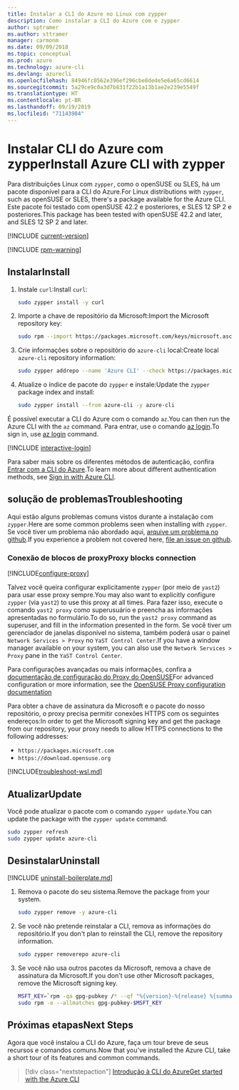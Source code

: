 ```yaml
---
title: Instalar a CLI do Azure no Linux com zypper
description: Como instalar a CLI do Azure com o zypper
author: sptramer
ms.author: sttramer
manager: carmonm
ms.date: 09/09/2018
ms.topic: conceptual
ms.prod: azure
ms.technology: azure-cli
ms.devlang: azurecli
ms.openlocfilehash: 84946fc0562e396ef296cbe8dede5e6a65cd6614
ms.sourcegitcommit: 5a29ce9c0a3d7b831f22b1a13b1ae2e239e5549f
ms.translationtype: HT
ms.contentlocale: pt-BR
ms.lasthandoff: 09/19/2019
ms.locfileid: "71143984"
---
```

# <a name="install-azure-cli-with-zypper"></a><span data-ttu-id="5eef8-103">Instalar CLI do Azure com zypper</span><span class="sxs-lookup"><span data-stu-id="5eef8-103">Install Azure CLI with zypper</span></span>

<span data-ttu-id="5eef8-104">Para distribuições Linux com `zypper`, como o openSUSE ou SLES, há um pacote disponível para a CLI do Azure.</span><span class="sxs-lookup"><span data-stu-id="5eef8-104">For Linux distributions with `zypper`, such as openSUSE or SLES, there's a package available for the Azure CLI.</span></span> <span data-ttu-id="5eef8-105">Este pacote foi testado com openSUSE 42.2 e posteriores, e SLES 12 SP 2 e posteriores.</span><span class="sxs-lookup"><span data-stu-id="5eef8-105">This package has been tested with openSUSE 42.2 and later, and SLES 12 SP 2 and later.</span></span>

[!INCLUDE [current-version](includes/current-version.md)]

[!INCLUDE [rpm-warning](includes/rpm-warning.md)]

## <a name="install"></a><span data-ttu-id="5eef8-106">Instalar</span><span class="sxs-lookup"><span data-stu-id="5eef8-106">Install</span></span>

1. <span data-ttu-id="5eef8-107">Instale `curl`:</span><span class="sxs-lookup"><span data-stu-id="5eef8-107">Install `curl`:</span></span>

   ```bash
   sudo zypper install -y curl
   ```

2. <span data-ttu-id="5eef8-108">Importe a chave de repositório da Microsoft:</span><span class="sxs-lookup"><span data-stu-id="5eef8-108">Import the Microsoft repository key:</span></span>

   ```bash
   sudo rpm --import https://packages.microsoft.com/keys/microsoft.asc
   ```

3. <span data-ttu-id="5eef8-109">Crie informações sobre o repositório do `azure-cli` local:</span><span class="sxs-lookup"><span data-stu-id="5eef8-109">Create local `azure-cli` repository information:</span></span>

   ```bash
   sudo zypper addrepo --name 'Azure CLI' --check https://packages.microsoft.com/yumrepos/azure-cli azure-cli
   ```

4. <span data-ttu-id="5eef8-110">Atualize o índice de pacote do `zypper` e instale:</span><span class="sxs-lookup"><span data-stu-id="5eef8-110">Update the `zypper` package index and install:</span></span>

   ```bash
   sudo zypper install --from azure-cli -y azure-cli
   ```

<span data-ttu-id="5eef8-111">É possível executar a CLI do Azure com o comando `az`.</span><span class="sxs-lookup"><span data-stu-id="5eef8-111">You can then run the Azure CLI with the `az` command.</span></span> <span data-ttu-id="5eef8-112">Para entrar, use o comando [az login](/cli/azure/reference-index#az-login).</span><span class="sxs-lookup"><span data-stu-id="5eef8-112">To sign in, use [az login](/cli/azure/reference-index#az-login) command.</span></span>

[!INCLUDE [interactive-login](includes/interactive-login.md)]

<span data-ttu-id="5eef8-113">Para saber mais sobre os diferentes métodos de autenticação, confira [Entrar com a CLI do Azure](authenticate-azure-cli.md).</span><span class="sxs-lookup"><span data-stu-id="5eef8-113">To learn more about different authentication methods, see [Sign in with Azure CLI](authenticate-azure-cli.md).</span></span>

## <a name="troubleshooting"></a><span data-ttu-id="5eef8-114">solução de problemas</span><span class="sxs-lookup"><span data-stu-id="5eef8-114">Troubleshooting</span></span>

<span data-ttu-id="5eef8-115">Aqui estão alguns problemas comuns vistos durante a instalação com `zypper`.</span><span class="sxs-lookup"><span data-stu-id="5eef8-115">Here are some common problems seen when installing with `zypper`.</span></span> <span data-ttu-id="5eef8-116">Se você tiver um problema não abordado aqui, [arquive um problema no github](https://github.com/Azure/azure-cli/issues).</span><span class="sxs-lookup"><span data-stu-id="5eef8-116">If you experience a problem not covered here, [file an issue on github](https://github.com/Azure/azure-cli/issues).</span></span>

### <a name="proxy-blocks-connection"></a><span data-ttu-id="5eef8-117">Conexão de blocos de proxy</span><span class="sxs-lookup"><span data-stu-id="5eef8-117">Proxy blocks connection</span></span>

[!INCLUDE[configure-proxy](includes/configure-proxy.md)]

<span data-ttu-id="5eef8-118">Talvez você queira configurar explicitamente `zypper` (por meio de `yast2`) para usar esse proxy sempre.</span><span class="sxs-lookup"><span data-stu-id="5eef8-118">You may also want to explicitly configure `zypper` (via `yast2`) to use this proxy at all times.</span></span> <span data-ttu-id="5eef8-119">Para fazer isso, execute o comando `yast2 proxy` como superusuário e preencha as informações apresentadas no formulário.</span><span class="sxs-lookup"><span data-stu-id="5eef8-119">To do so, run the `yast2 proxy` command as superuser, and fill in the information presented in the form.</span></span> <span data-ttu-id="5eef8-120">Se você tiver um gerenciador de janelas disponível no sistema, também poderá usar o painel `Network Services > Proxy` no `YaST Control Center`.</span><span class="sxs-lookup"><span data-stu-id="5eef8-120">If you have a window manager available on your system, you can also use the `Network Services > Proxy` pane in the `YaST Control Center`.</span></span>

<span data-ttu-id="5eef8-121">Para configurações avançadas ou mais informações, confira a [documentação de configuração do Proxy do OpenSUSE](https://www.suse.com/documentation/slms1/book_slms/data/sec_wy_config_updates_proxy.html)</span><span class="sxs-lookup"><span data-stu-id="5eef8-121">For advanced configuration or more information, see the [OpenSUSE Proxy configuration documentation](https://www.suse.com/documentation/slms1/book_slms/data/sec_wy_config_updates_proxy.html)</span></span>

<span data-ttu-id="5eef8-122">Para obter a chave de assinatura da Microsoft e o pacote do nosso repositório, o proxy precisa permitir conexões HTTPS com os seguintes endereços:</span><span class="sxs-lookup"><span data-stu-id="5eef8-122">In order to get the Microsoft signing key and get the package from our repository, your proxy needs to allow HTTPS connections to the following addresses:</span></span>

* `https://packages.microsoft.com`
* `https://download.opensuse.org`

[!INCLUDE[troubleshoot-wsl.md](includes/troubleshoot-wsl.md)]

## <a name="update"></a><span data-ttu-id="5eef8-123">Atualizar</span><span class="sxs-lookup"><span data-stu-id="5eef8-123">Update</span></span>

<span data-ttu-id="5eef8-124">Você pode atualizar o pacote com o comando `zypper update`.</span><span class="sxs-lookup"><span data-stu-id="5eef8-124">You can update the package with the `zypper update` command.</span></span>

```bash
sudo zypper refresh
sudo zypper update azure-cli
```

## <a name="uninstall"></a><span data-ttu-id="5eef8-125">Desinstalar</span><span class="sxs-lookup"><span data-stu-id="5eef8-125">Uninstall</span></span>

[!INCLUDE [uninstall-boilerplate.md](includes/uninstall-boilerplate.md)]

1. <span data-ttu-id="5eef8-126">Remova o pacote do seu sistema.</span><span class="sxs-lookup"><span data-stu-id="5eef8-126">Remove the package from your system.</span></span>

    ```bash
    sudo zypper remove -y azure-cli
    ```

2. <span data-ttu-id="5eef8-127">Se você não pretende reinstalar a CLI, remova as informações do repositório.</span><span class="sxs-lookup"><span data-stu-id="5eef8-127">If you don't plan to reinstall the CLI, remove the repository information.</span></span>

   ```bash
   sudo zypper removerepo azure-cli
   ```

3. <span data-ttu-id="5eef8-128">Se você não usa outros pacotes da Microsoft, remova a chave de assinatura da Microsoft.</span><span class="sxs-lookup"><span data-stu-id="5eef8-128">If you don't use other Microsoft packages, remove the Microsoft signing key.</span></span>

   ```bash
   MSFT_KEY=`rpm -qa gpg-pubkey /* --qf "%{version}-%{release} %{summary}\n" | grep Microsoft | awk '{print $1}'`
   sudo rpm -e --allmatches gpg-pubkey-$MSFT_KEY
   ```

## <a name="next-steps"></a><span data-ttu-id="5eef8-129">Próximas etapas</span><span class="sxs-lookup"><span data-stu-id="5eef8-129">Next Steps</span></span>

<span data-ttu-id="5eef8-130">Agora que você instalou a CLI do Azure, faça um tour breve de seus recursos e comandos comuns.</span><span class="sxs-lookup"><span data-stu-id="5eef8-130">Now that you've installed the Azure CLI, take a short tour of its features and common commands.</span></span>

> [!div class="nextstepaction"]
> [<span data-ttu-id="5eef8-131">Introdução à CLI do Azure</span><span class="sxs-lookup"><span data-stu-id="5eef8-131">Get started with the Azure CLI</span></span>](get-started-with-azure-cli.md)
